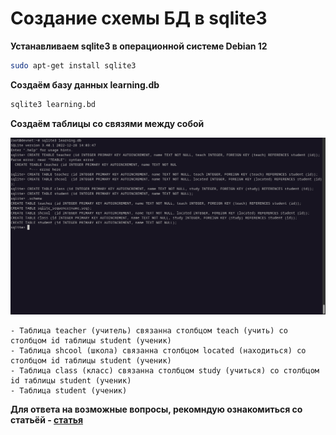 # Создание схемы БД в sqlite3

**Устанавливаем sqlite3 в операционной системе Debian 12**
```bash
sudo apt-get install sqlite3
```

**Создаём базу данных learning.db**
```bash
sqlite3 learning.bd
```

**Создаём таблицы со связями между собой**

<p align="center">
    <img width="1200 height="600" src="sqllite3_create_db_table.png">
</p>

```
- Таблица teacher (учитель) связанна столбцом teach (учить) со столбцом id таблицы student (ученик)
- Таблица shcool (школа) связанна столбцом located (находиться) со столбцом id таблицы student (ученик)
- Таблица class (класс) связанна столбцом study (учиться) со столбцом id таблицы student (ученик)
- Таблица student (ученик)
```
**Для ответа на возможные вопросы, рекомндую ознакомиться со статьёй - [статья](https://metanit.com/sql/sqlite/2.4.php)**